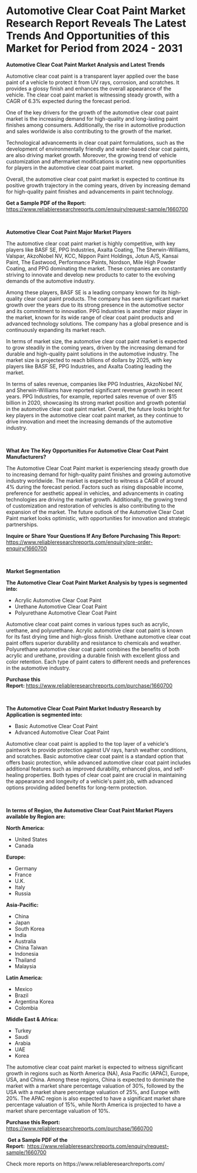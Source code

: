 <p><h1>Automotive Clear Coat Paint Market Research Report Reveals The Latest Trends And Opportunities of this Market for Period from 2024 - 2031</h1></p><p><strong>Automotive Clear Coat Paint Market Analysis and Latest Trends</strong></p>
<p><p>Automotive clear coat paint is a transparent layer applied over the base paint of a vehicle to protect it from UV rays, corrosion, and scratches. It provides a glossy finish and enhances the overall appearance of the vehicle. The clear coat paint market is witnessing steady growth, with a CAGR of 6.3% expected during the forecast period. </p><p>One of the key drivers for the growth of the automotive clear coat paint market is the increasing demand for high-quality and long-lasting paint finishes among consumers. Additionally, the rise in automotive production and sales worldwide is also contributing to the growth of the market. </p><p>Technological advancements in clear coat paint formulations, such as the development of environmentally friendly and water-based clear coat paints, are also driving market growth. Moreover, the growing trend of vehicle customization and aftermarket modifications is creating new opportunities for players in the automotive clear coat paint market.</p><p>Overall, the automotive clear coat paint market is expected to continue its positive growth trajectory in the coming years, driven by increasing demand for high-quality paint finishes and advancements in paint technology.</p></p>
<p><strong>Get a Sample PDF of the Report:&nbsp;</strong> <a href="https://www.reliableresearchreports.com/enquiry/request-sample/1660700">https://www.reliableresearchreports.com/enquiry/request-sample/1660700</a></p>
<p>&nbsp;</p>
<p><strong>Automotive Clear Coat Paint Major Market Players</strong></p>
<p><p>The automotive clear coat paint market is highly competitive, with key players like BASF SE, PPG Industries, Axalta Coating, The Sherwin-Williams, Valspar, AkzoNobel NV, KCC, Nippon Paint Holdings, Jotun A/S, Kansai Paint, The Eastwood, Performance Paints, Nordson, Mile High Powder Coating, and PPG dominating the market. These companies are constantly striving to innovate and develop new products to cater to the evolving demands of the automotive industry.</p><p>Among these players, BASF SE is a leading company known for its high-quality clear coat paint products. The company has seen significant market growth over the years due to its strong presence in the automotive sector and its commitment to innovation. PPG Industries is another major player in the market, known for its wide range of clear coat paint products and advanced technology solutions. The company has a global presence and is continuously expanding its market reach.</p><p>In terms of market size, the automotive clear coat paint market is expected to grow steadily in the coming years, driven by the increasing demand for durable and high-quality paint solutions in the automotive industry. The market size is projected to reach billions of dollars by 2025, with key players like BASF SE, PPG Industries, and Axalta Coating leading the market.</p><p>In terms of sales revenue, companies like PPG Industries, AkzoNobel NV, and Sherwin-Williams have reported significant revenue growth in recent years. PPG Industries, for example, reported sales revenue of over $15 billion in 2020, showcasing its strong market position and growth potential in the automotive clear coat paint market. Overall, the future looks bright for key players in the automotive clear coat paint market, as they continue to drive innovation and meet the increasing demands of the automotive industry.</p></p>
<p>&nbsp;</p>
<p><strong>What Are The Key Opportunities For Automotive Clear Coat Paint Manufacturers?</strong></p>
<p><p>The Automotive Clear Coat Paint market is experiencing steady growth due to increasing demand for high-quality paint finishes and growing automotive industry worldwide. The market is expected to witness a CAGR of around 4% during the forecast period. Factors such as rising disposable income, preference for aesthetic appeal in vehicles, and advancements in coating technologies are driving the market growth. Additionally, the growing trend of customization and restoration of vehicles is also contributing to the expansion of the market. The future outlook of the Automotive Clear Coat Paint market looks optimistic, with opportunities for innovation and strategic partnerships.</p></p>
<p><strong>Inquire or Share Your Questions If Any Before Purchasing This Report:</strong> <a href="https://www.reliableresearchreports.com/enquiry/pre-order-enquiry/1660700">https://www.reliableresearchreports.com/enquiry/pre-order-enquiry/1660700</a></p>
<p>&nbsp;</p>
<p><strong>Market Segmentation</strong></p>
<p><strong>The Automotive Clear Coat Paint Market Analysis by types is segmented into:</strong></p>
<p><ul><li>Acrylic Automotive Clear Coat Paint</li><li>Urethane Automotive Clear Coat Paint</li><li>Polyurethane Automotive Clear Coat Paint</li></ul></p>
<p><p>Automotive clear coat paint comes in various types such as acrylic, urethane, and polyurethane. Acrylic automotive clear coat paint is known for its fast drying time and high-gloss finish. Urethane automotive clear coat paint offers superior durability and resistance to chemicals and weather. Polyurethane automotive clear coat paint combines the benefits of both acrylic and urethane, providing a durable finish with excellent gloss and color retention. Each type of paint caters to different needs and preferences in the automotive industry.</p></p>
<p><strong>Purchase this Report:&nbsp;</strong><a href="https://www.reliableresearchreports.com/purchase/1660700">https://www.reliableresearchreports.com/purchase/1660700</a></p>
<p>&nbsp;</p>
<p><strong>The Automotive Clear Coat Paint Market Industry Research by Application is segmented into:</strong></p>
<p><ul><li>Basic Automotive Clear Coat Paint</li><li>Advanced Automotive Clear Coat Paint</li></ul></p>
<p><p>Automotive clear coat paint is applied to the top layer of a vehicle's paintwork to provide protection against UV rays, harsh weather conditions, and scratches. Basic automotive clear coat paint is a standard option that offers basic protection, while advanced automotive clear coat paint includes additional features such as improved durability, enhanced gloss, and self-healing properties. Both types of clear coat paint are crucial in maintaining the appearance and longevity of a vehicle's paint job, with advanced options providing added benefits for long-term protection.</p></p>
<p>&nbsp;</p>
<p><strong>In terms of Region, the Automotive Clear Coat Paint Market Players available by Region are:</strong></p>
<p>
    <p> <strong> North America: </strong>
        <ul>
            <li>United States</li>
            <li>Canada</li>
        </ul>
        </p> 
    <p> <strong> Europe: </strong>
        <ul>
            <li>Germany</li>
            <li>France</li>
            <li>U.K.</li>
            <li>Italy</li>
            <li>Russia</li>
        </ul>
        </p> 
    <p> <strong> Asia-Pacific: </strong>
        <ul>
            <li>China</li>
            <li>Japan</li>
            <li>South Korea</li>
            <li>India</li>
            <li>Australia</li>
            <li>China Taiwan</li>
            <li>Indonesia</li>
            <li>Thailand</li>
            <li>Malaysia</li>
        </ul>
        </p> 
    <p> <strong> Latin America: </strong>
        <ul>
            <li>Mexico</li>
            <li>Brazil</li>
            <li>Argentina Korea</li>
            <li>Colombia</li>
        </ul>
        </p> 
    <p> <strong> Middle East & Africa: </strong>
        <ul>
            <li>Turkey</li>
            <li>Saudi</li>
            <li>Arabia</li>
            <li>UAE</li>
            <li>Korea</li>
        </ul>
    </p>
    </p>
<p><p>The automotive clear coat paint market is expected to witness significant growth in regions such as North America (NA), Asia Pacific (APAC), Europe, USA, and China. Among these regions, China is expected to dominate the market with a market share percentage valuation of 30%, followed by the USA with a market share percentage valuation of 25%, and Europe with 20%. The APAC region is also expected to have a significant market share percentage valuation of 15%, while North America is projected to have a market share percentage valuation of 10%.</p></p>
<p><strong>Purchase this Report: </strong><a href="https://www.reliableresearchreports.com/purchase/1660700">https://www.reliableresearchreports.com/purchase/1660700</a></p>
<p>&nbsp;<strong>Get a Sample PDF of the Report:&nbsp;&nbsp;</strong><a href="https://www.reliableresearchreports.com/enquiry/request-sample/1660700">https://www.reliableresearchreports.com/enquiry/request-sample/1660700</a></p>
<p><strong></strong></p>
<p>Check more reports on https://www.reliableresearchreports.com/</p>